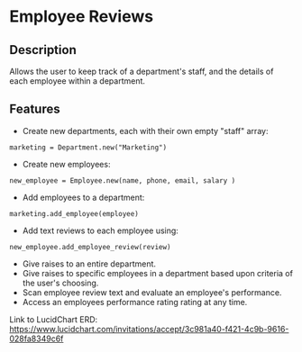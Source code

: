 # Employee Reviews

## Description

Allows the user to keep track of a department's staff, and the details of each employee within a department.

## Features

* Create new departments, each with their own empty "staff" array:
```
marketing = Department.new("Marketing")
```
* Create new employees:
```
new_employee = Employee.new(name, phone, email, salary )
```
* Add employees to a department:
```
marketing.add_employee(employee)
```
* Add text reviews to each employee using:
```
new_employee.add_employee_review(review)
```
* Give raises to an entire department.
* Give raises to specific employees in a department based upon criteria of the user's choosing.
* Scan employee review text and evaluate an employee's performance.
* Access an employees performance rating rating at any time.

Link to LucidChart ERD: https://www.lucidchart.com/invitations/accept/3c981a40-f421-4c9b-9616-028fa8349c6f
